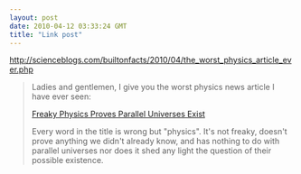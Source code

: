 ```yaml
---
layout: post
date: 2010-04-12 03:33:24 GMT
title: "Link post"
---
```

<http://scienceblogs.com/builtonfacts/2010/04/the_worst_physics_article_ever.php>

>Ladies and gentlemen, I give you the worst physics news article I have ever seen:
>
> [Freaky Physics Proves Parallel Universes Exist](http://www.foxnews.com/scitech/2010/04/05/freaky-physics-proves-parallel-universes/?test=faces)
> 
> Every word in the title is wrong but "physics". It's not freaky, doesn't prove anything we didn't already know, and has nothing to do with parallel universes nor does it shed any light the question of their possible existence.